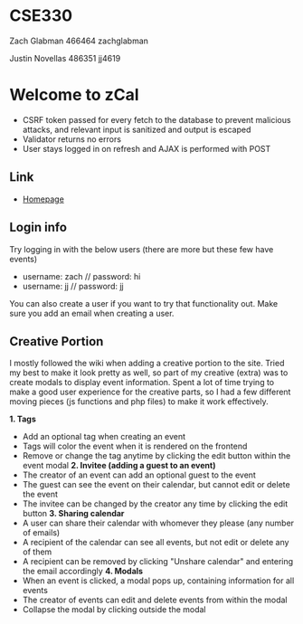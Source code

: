 # CSE330

Zach Glabman 466464 zachglabman

Justin Novellas 486351 jj4619

# Welcome to zCal
- CSRF token passed for every fetch to the database to prevent malicious attacks, and relevant input is sanitized and output is escaped
- Validator returns no errors
- User stays logged in on refresh and AJAX is performed with POST

## Link

-  [Homepage](http://ec2-54-196-240-51.compute-1.amazonaws.com/~zachglabman/module5-group-m5-466464-486351/frontend.html)

## Login info
Try logging in with the below users (there are more but these few have events)

- username: zach // password: hi
- username: jj // password: jj

You can also create a user if you want to try that functionality out. Make sure you add an email when creating a user.

## Creative Portion

I mostly followed the wiki when adding a creative portion to the site. Tried my best to make it look pretty as well, so part of my creative (extra) was to create modals to display event information. Spent a lot of time trying to make a good user experience for the creative parts, so I had a few different moving pieces (js functions and php files) to make it work effectively.

**1. Tags**
- Add an optional tag when creating an event
- Tags will color the event when it is rendered on the frontend
- Remove or change the tag anytime by clicking the edit button within the event modal
**2. Invitee (adding a guest to an event)**
- The creator of an event can add an optional guest to the event
- The guest can see the event on their calendar, but cannot edit or delete the event
- The invitee can be changed by the creator any time by clicking the edit button
**3. Sharing calendar**
- A user can share their calendar with whomever they please (any number of emails)
- A recipient of the calendar can see all events, but not edit or delete any of them
- A recipient can be removed by clicking "Unshare calendar" and entering the email  accordingly
**4. Modals**
- When an event is clicked, a modal pops up, containing information for all events
- The creator of events can edit and delete events from within the modal
- Collapse the modal by clicking outside the modal
  


